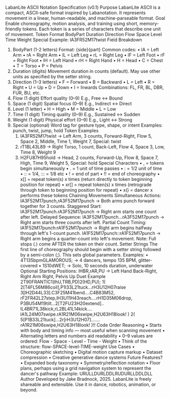 LabanLite ASCII Notation Specification (v0.1)
Purpose
LabanLite ASCII is a compact, ASCII-safe format inspired by Labanotation. It represents movement in a linear, human-readable, and machine-parseable format.
Goal
Enable choreography, motion analysis, and training using short, memory-friendly tokens.
Each token is a series of characters that describe one unit of movement.
Token Format
BodyPart Duration Direction Flow Space Level Time Weight Special
Example:
lA3FR52M17twist
Field Breakdown
1. BodyPart (1-2 letters)
Format: {side}{part}
Common codes:
    • lA = Left Arm
    • rA = Right Arm
    • lL = Left Leg
    • rL = Right Leg
    • lF = Left Foot
    • rF = Right Foot
    • lH = Left Hand
    • rH = Right Hand
    • H = Head
    • C = Chest
    • T = Torso
    • P = Pelvis
2. Duration (digits)
Movement duration in counts (default). May use other units as specified by the setter string.
3. Direction (1–3 letters)
    • F = Forward
    • B = Backward
    • L = Left
    • R = Right
    • U = Up
    • D = Down
    • I = Inwards
Combinations: FL, FR, BL, DBR, FUR, BU, etc.
4. Flow (1 digit)
Effort quality (0–9)
E.g., Free ↔ Bound
5. Space (1 digit)
Spatial focus (0–9)
E.g., Indirect ↔ Direct
6. Level (1 letter)
    • H = High
    • M = Middle
    • L = Low
7. Time (1 digit)
Timing quality (0–9)
E.g., Sustained ↔ Sudden
8. Weight (1 digit)
Physical effort (0–9)
E.g., Light ↔ Strong
9. Special (optional)
Word tag for gesture type, shape, or intent
Examples: punch, twist, jump, hold
Token Examples
    1. lA3FR52M17twist
→ Left Arm, 3 counts, Forward-Right, Flow 5, Space 2, Middle, Time 1, Weight 7, Special: twist
    2. rT1BL43L89
→ Right Torso, 1 count, Back-Left, Flow 4, Space 3, Low, Time 8, Weight 9
    3. H2FU87H95hold
→ Head, 2 counts, Forward-Up, Flow 8, Space 7, High, Time 9, Weight 5, Special: hold
Special Characters
    • , = tokens begin simultaneously
    • . = 1 unit of time passes
    • : = 1/2 unit of time
    • :: = 1/4, ::: = 1/8 etc
    • ! = end of part
    • !! = end of choreography
    • x[] = repeat token(s) x times (return directly to token beginning position for repeat)
    • xr[] = repeat token(s) x times (retrograde through token to beginning position for repeat)
    • x() = dancer x performs these tokens
Chaining Movements
Simultaneous Actions:
lA3F52M17punch,rA3F52M17punch
→ Both arms punch forward together for 3 counts.
Staggered Start:
lA3F52M17punch.rA3F52M17punch
→ Right arm starts one count after left.
Delayed Sequence:
lA3F52M17punch...rA3F52M17punch
→ Right arm starts three counts after left.
Partial Count Timing:
lA1F52M17punch:rA1F52M17punch
→ Right arm begins halfway through left's 1-count punch.
lA1F52M17punch::rA1F52M17punch
→ Right arm begins a quarter-count into left's movement.
Note: Full stops (.) come AFTER the token on their count.
Setter Strings
The first line of choreography should begin with a setter string followed by a semi-colon (;). This sets global parameters.
Examples:
    • 4T135bpmGLAMOROUS; → 4 dancers, tempo 135 BPM, glitter-covered
    • 1S10dWET; → Solo, 10 seconds duration, underwater
Optional Starting Positions:
lHBR,rAR,PU → Left Hand Back-Right, Right Arm Right, Pelvis Up
Duet Example
2T90FRANTIC1(lhU,TRB,PD)2(HD,PU);
1(
2[T4FL56M86coil],P1I33L21tuck...rH3U12H07raise
3[lH2D44L33].C3F25M41bend....C4B83M52,
rF2FR42L27step,lH3U11H43reach....rH1D35M06drop,
P3BU54M19tilt...2[T2FU23H20extend]..
lL4BR71L38kick,rL2BL41L14kick....
lA1L24M07swipe.rA1R21M06swipe,H2U63H18look!
)
2(
5[P1B33L21tuck]...2r[rH3U12H07].......
rA1R21M06swipe,H2U63H18look!
)!!
Code Order Reasoning
    • Starts with body and timing info — most useful when scanning movement
    • Alternating letters and numbers aid readability
    • 0–9 values are ordered: Flow - Space - Level - Time - Weight
    • Think of the structure: flow-SPACE-level-TIME-weight
Use Cases
    • Choreographic sketching
    • Digital motion capture markup
    • Dataset compression
    • Creative generative dance systems
Future Features?
    • Expanded body taxonomy
    • Symmetry/reflection notation
    • Floor plans, perhaps using a grid navigation system to represent the dancer's pathway
Example: URULLDURLDDLRUDURLLDDLDLL
Author
Developed by Jake Bradnock, 2025.
LabanLite is freely shareable and extensible. Use it in dance, robotics, animation, or beyond.
­
